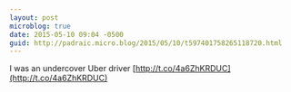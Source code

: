 ```yaml
---
layout: post
microblog: true
date: 2015-05-10 09:04 -0500
guid: http://padraic.micro.blog/2015/05/10/t597401758265118720.html
---
```

I was an undercover Uber driver [http://t.co/4a6ZhKRDUC](http://t.co/4a6ZhKRDUC)
